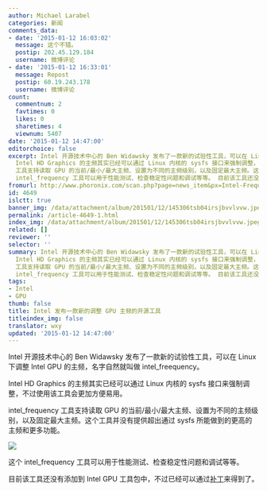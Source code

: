 ```yaml
---
author: Michael Larabel
categories: 新闻
comments_data:
- date: '2015-01-12 16:03:02'
  message: 这个不错。
  postip: 202.45.129.184
  username: 微博评论
- date: '2015-01-12 16:33:01'
  message: Repost
  postip: 60.19.243.178
  username: 微博评论
count:
  commentnum: 2
  favtimes: 0
  likes: 0
  sharetimes: 4
  viewnum: 5407
date: '2015-01-12 14:47:00'
editorchoice: false
excerpt: Intel 开源技术中心的 Ben Widawsky 发布了一款新的试验性工具，可以在 Linux 下调整 Intel GPU 的主频，名字自然就叫做intel_freequency。
  Intel HD Graphics 的主频其实已经可以通过 Linux 内核的 sysfs 接口来强制调整，不过使用该工具会更加方便易用。 intel_frequency
  工具支持读取 GPU 的当前/最小/最大主频、设置为不同的主频级别，以及固定最大主频。这个工具并没有提供超出通过 sysfs 所能做到的更高的主频和更多功能。  这个
  intel_frequency 工具可以用于性能测试、检查稳定性问题和调试等等。 目前该工具还没有添加到 Intel G
fromurl: http://www.phoronix.com/scan.php?page=news_item&px=Intel-Frequency-Tool
id: 4649
islctt: true
banner_img: /data/attachment/album/201501/12/145306tsb04irsjbvvlvvw.jpeg
permalink: /article-4649-1.html
index_img: /data/attachment/album/201501/12/145306tsb04irsjbvvlvvw.jpeg.thumb.jpg
related: []
reviewer: ''
selector: ''
summary: Intel 开源技术中心的 Ben Widawsky 发布了一款新的试验性工具，可以在 Linux 下调整 Intel GPU 的主频，名字自然就叫做intel_freequency。
  Intel HD Graphics 的主频其实已经可以通过 Linux 内核的 sysfs 接口来强制调整，不过使用该工具会更加方便易用。 intel_frequency
  工具支持读取 GPU 的当前/最小/最大主频、设置为不同的主频级别，以及固定最大主频。这个工具并没有提供超出通过 sysfs 所能做到的更高的主频和更多功能。  这个
  intel_frequency 工具可以用于性能测试、检查稳定性问题和调试等等。 目前该工具还没有添加到 Intel G
tags:
- Intel
- GPU
thumb: false
title: Intel 发布一款新的调整 GPU 主频的开源工具
titleindex_img: false
translator: wxy
updated: '2015-01-12 14:47:00'
---
```


Intel 开源技术中心的 Ben Widawsky 发布了一款新的试验性工具，可以在 Linux 下调整 Intel GPU 的主频，名字自然就叫做 intel\_freequency。


Intel HD Graphics 的主频其实已经可以通过 Linux 内核的 sysfs 接口来强制调整，不过使用该工具会更加方便易用。


intel\_frequency 工具支持读取 GPU 的当前/最小/最大主频、设置为不同的主频级别，以及固定最大主频。这个工具并没有提供超出通过 sysfs 所能做到的更高的主频和更多功能。


![](/data/attachment/album/201501/12/145306tsb04irsjbvvlvvw.jpeg)


这个 intel\_frequency 工具可以用于性能测试、检查稳定性问题和调试等等。


目前该工具还没有添加到 Intel GPU 工具包中，不过已经可以通过[补丁](http://lists.freedesktop.org/archives/intel-gfx/2015-January/058217.html)来得到了。